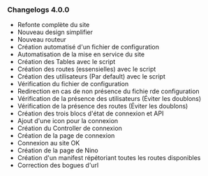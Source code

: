 ### Changelogs 4.0.0

- Refonte complète du site
- Nouveau design simplifier
- Nouveau routeur
- Création automatisé d'un fichier de configuration
- Automatisation de la mise en service du site
- Création des Tables avec le script
- Création des routes (essensielles) avec le script
- Création des utilisateurs (Par default) avec le script
- Vérification du fichier de configuration
- Redirection en cas de non présence du fichie rde configuration
- Vérification de la présence des utilisateurs (Éviter les doublons)
- Vérification de la présence des routes (Éviter les doublons)
- Création des trois blocs d'état de connexion et API
- Ajout d'une icon pour la connexion
- Création du Controller de connexion
- Création de la page de connexion
- Connexion au site OK
- Création de la page de Nino
- Création d'un manifest répétoriant toutes les routes disponibles
- Correction des bogues d'url